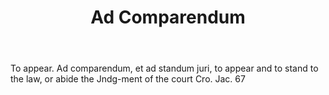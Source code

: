---
title: Ad Comparendum
letter: A
permalink: "/definitions/bld-ad-comparendum.html"
body: To appear. Ad comparendum, et ad standum juri, to appear and to stand to the
  law, or abide the Jndg-ment of the court Cro. Jac. 67
published_at: '2018-07-07'
source: Black's Law Dictionary 2nd Ed (1910)
layout: post
---